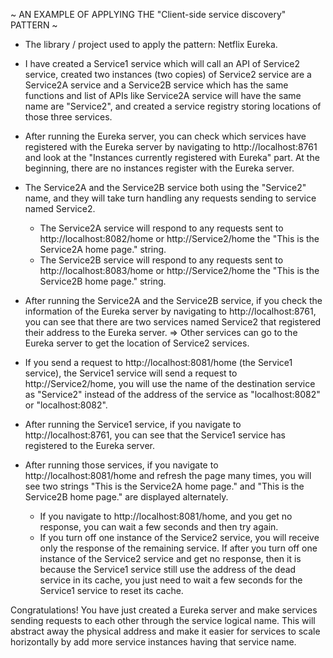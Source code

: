 ~ AN EXAMPLE OF APPLYING THE "Client-side service discovery" PATTERN ~

* The library / project used to apply the pattern: Netflix Eureka.

* I have created a Service1 service which will call an API of Service2
  service, created two instances (two copies) of Service2 service are
  a Service2A service and a Service2B service which has the same
  functions and list of APIs like Service2A service will have the same
  name are "Service2", and created a service registry storing locations
  of those three services.

* After running the Eureka server, you can check which services have
  registered with the Eureka server by navigating to http://localhost:8761
  and look at the "Instances currently registered with Eureka" part. At the
  beginning, there are no instances register with the Eureka server.

* The Service2A and the Service2B service both using the "Service2" name, and 
  they will take turn handling any requests sending to service named Service2. 
  - The Service2A service will respond to any requests sent to 
    http://localhost:8082/home or http://Service2/home the "This is the 
    Service2A home page." string. 
  - The Service2B service will respond to any requests sent to
    http://localhost:8083/home or http://Service2/home the "This is the 
    Service2B home page." string. 

* After running the Service2A and the Service2B service, if you check the
  information of the Eureka server by navigating to http://localhost:8761, 
  you can see that there are two services named Service2 that registered 
  their address to the Eureka server.
  => Other services can go to the Eureka server to get the location of 
  Service2 services.

* If you send a request to http://localhost:8081/home (the Service1 service),
  the Service1 service will send a request to http://Service2/home, you will
  use the name of the destination service as "Service2" instead of the address 
  of the service as "localhost:8082" or "localhost:8082".

* After running the Service1 service, if you navigate to http://localhost:8761, 
  you can see that the Service1 service has registered to the Eureka server.

* After running those services, if you navigate to http://localhost:8081/home
  and refresh the page many times, you will see two strings "This is the
  Service2A home page." and "This is the Service2B home page." are displayed
  alternately. 
  - If you navigate to http://localhost:8081/home, and you get no response, 
    you can wait a few seconds and then try again.
  - If you turn off one instance of the Service2 service, you will receive only
    the response of the remaining service. If after you turn off one instance of
    the Service2 service and get no response, then it is because the Service1
    service still use the address of the dead service in its cache, you just need
    to wait a few seconds for the Service1 service to reset its cache.

Congratulations! You have just created a Eureka server and make services sending
requests to each other through the service logical name. This will abstract away the
physical address and make it easier for services to scale horizontally by add more
service instances having that service name.